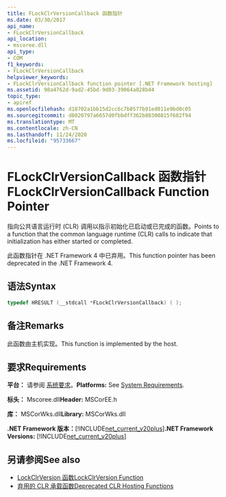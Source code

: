 ```yaml
---
title: FLockClrVersionCallback 函数指针
ms.date: 03/30/2017
api_name:
- FLockClrVersionCallback
api_location:
- mscoree.dll
api_type:
- COM
f1_keywords:
- FLockClrVersionCallback
helpviewer_keywords:
- FLockClrVersionCallback function pointer [.NET Framework hosting]
ms.assetid: 98a4762d-9ad2-45bd-9d03-39064a028b44
topic_type:
- apiref
ms.openlocfilehash: d18702a1bb15d2cc6c7b8577b91ed011e9bd0c05
ms.sourcegitcommit: d8020797a6657d0fbbdff362b80300815f682f94
ms.translationtype: MT
ms.contentlocale: zh-CN
ms.lasthandoff: 11/24/2020
ms.locfileid: "95733667"
---
```

# <a name="flockclrversioncallback-function-pointer"></a><span data-ttu-id="ee12f-102">FLockClrVersionCallback 函数指针</span><span class="sxs-lookup"><span data-stu-id="ee12f-102">FLockClrVersionCallback Function Pointer</span></span>

<span data-ttu-id="ee12f-103">指向公共语言运行时 (CLR) 调用以指示初始化已启动或已完成的函数。</span><span class="sxs-lookup"><span data-stu-id="ee12f-103">Points to a function that the common language runtime (CLR) calls to indicate that initialization has either started or completed.</span></span>  
  
 <span data-ttu-id="ee12f-104">此函数指针在 .NET Framework 4 中已弃用。</span><span class="sxs-lookup"><span data-stu-id="ee12f-104">This function pointer has been deprecated in the .NET Framework 4.</span></span>  
  
## <a name="syntax"></a><span data-ttu-id="ee12f-105">语法</span><span class="sxs-lookup"><span data-stu-id="ee12f-105">Syntax</span></span>  
  
```cpp  
typedef HRESULT (__stdcall *FLockClrVersionCallback) ( );  
```  
  
## <a name="remarks"></a><span data-ttu-id="ee12f-106">备注</span><span class="sxs-lookup"><span data-stu-id="ee12f-106">Remarks</span></span>  

 <span data-ttu-id="ee12f-107">此函数由主机实现。</span><span class="sxs-lookup"><span data-stu-id="ee12f-107">This function is implemented by the host.</span></span>  
  
## <a name="requirements"></a><span data-ttu-id="ee12f-108">要求</span><span class="sxs-lookup"><span data-stu-id="ee12f-108">Requirements</span></span>  

 <span data-ttu-id="ee12f-109">**平台：** 请参阅 [系统要求](../../get-started/system-requirements.md)。</span><span class="sxs-lookup"><span data-stu-id="ee12f-109">**Platforms:** See [System Requirements](../../get-started/system-requirements.md).</span></span>  
  
 <span data-ttu-id="ee12f-110">**标头：** Mscoree.dll</span><span class="sxs-lookup"><span data-stu-id="ee12f-110">**Header:** MSCorEE.h</span></span>  
  
 <span data-ttu-id="ee12f-111">**库：** MSCorWks.dll</span><span class="sxs-lookup"><span data-stu-id="ee12f-111">**Library:** MSCorWks.dll</span></span>  
  
 <span data-ttu-id="ee12f-112">**.NET Framework 版本：**[!INCLUDE[net_current_v20plus](../../../../includes/net-current-v20plus-md.md)]</span><span class="sxs-lookup"><span data-stu-id="ee12f-112">**.NET Framework Versions:** [!INCLUDE[net_current_v20plus](../../../../includes/net-current-v20plus-md.md)]</span></span>  
  
## <a name="see-also"></a><span data-ttu-id="ee12f-113">另请参阅</span><span class="sxs-lookup"><span data-stu-id="ee12f-113">See also</span></span>

- [<span data-ttu-id="ee12f-114">LockClrVersion 函数</span><span class="sxs-lookup"><span data-stu-id="ee12f-114">LockClrVersion Function</span></span>](lockclrversion-function.md)
- [<span data-ttu-id="ee12f-115">弃用的 CLR 承载函数</span><span class="sxs-lookup"><span data-stu-id="ee12f-115">Deprecated CLR Hosting Functions</span></span>](deprecated-clr-hosting-functions.md)
